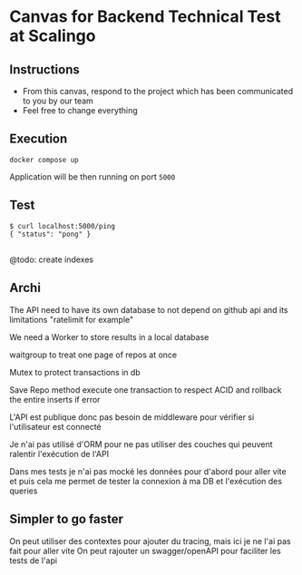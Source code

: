 # Canvas for Backend Technical Test at Scalingo

## Instructions

* From this canvas, respond to the project which has been communicated to you by our team
* Feel free to change everything

## Execution

```
docker compose up
```

Application will be then running on port `5000`

## Test

```
$ curl localhost:5000/ping
{ "status": "pong" }
```

## 
@todo: create indexes

## Archi
The API need to have its own database to not depend on github api and its limitations "ratelimit for example"

We need a Worker to store results in a local database 

waitgroup to treat one page of repos at once 

Mutex to protect transactions in db

Save Repo method execute one transaction to respect ACID and rollback the entire inserts if error

L'API est publique donc pas besoin de middleware pour vérifier si l'utilisateur est connecté

Je n'ai pas utilisé d'ORM pour ne pas utiliser des couches qui peuvent ralentir l'exécution de l'API

Dans mes tests je n'ai pas mocké les données pour d'abord pour aller vite et puis cela me permet de tester la connexion à ma DB et l'exécution des queries


## Simpler to go faster

On peut utiliser des contextes pour ajouter du tracing, mais ici je ne l'ai pas fait pour aller vite
On peut rajouter un swagger/openAPI pour faciliter les tests de l'api

